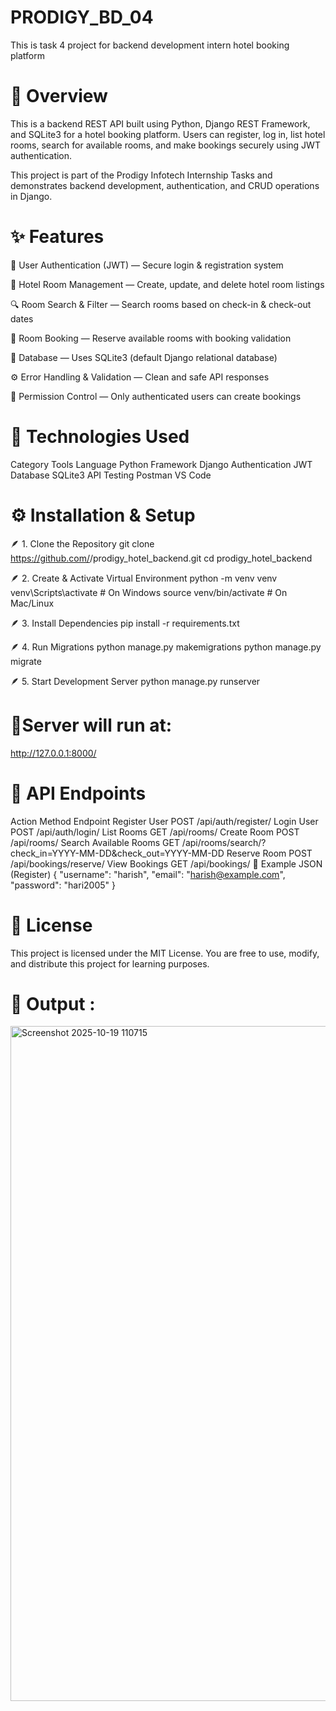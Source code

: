 # PRODIGY_BD_04
This is  task 4 project for backend development intern hotel booking platform 




# 📘 Overview

This is a backend REST API built using Python, Django REST Framework, and SQLite3 for a hotel booking platform.
Users can register, log in, list hotel rooms, search for available rooms, and make bookings securely using JWT authentication.

This project is part of the Prodigy Infotech Internship Tasks and demonstrates backend development, authentication, and CRUD operations in Django.




# ✨ Features

👤 User Authentication (JWT) — Secure login & registration system

🏨 Hotel Room Management — Create, update, and delete hotel room listings

🔍 Room Search & Filter — Search rooms based on check-in & check-out dates

📅 Room Booking — Reserve available rooms with booking validation

🧱 Database — Uses SQLite3 (default Django relational database)

⚙️ Error Handling & Validation — Clean and safe API responses

🔐 Permission Control — Only authenticated users can create bookings




# 🧰 Technologies Used
Category	Tools
Language	Python 
Framework	Django 
Authentication	JWT 
Database	SQLite3
API Testing	Postman
VS Code




# ⚙️ Installation & Setup
🪶 1. Clone the Repository
git clone https://github.com/<your-username>/prodigy_hotel_backend.git
cd prodigy_hotel_backend

🪶 2. Create & Activate Virtual Environment
python -m venv venv
venv\Scripts\activate       # On Windows
source venv/bin/activate    # On Mac/Linux

🪶 3. Install Dependencies
pip install -r requirements.txt


🪶 4. Run Migrations
python manage.py makemigrations
python manage.py migrate

🪶 5. Start Development Server
python manage.py runserver




# 🔗Server will run at:

http://127.0.0.1:8000/




# 🧩 API Endpoints
Action	Method	Endpoint
Register User	POST	/api/auth/register/
Login User	POST	/api/auth/login/
List Rooms	GET	/api/rooms/
Create Room	POST	/api/rooms/
Search Available Rooms	GET	/api/rooms/search/?check_in=YYYY-MM-DD&check_out=YYYY-MM-DD
Reserve Room	POST	/api/bookings/reserve/
View Bookings	GET	/api/bookings/
🧪 Example JSON (Register)
{
  "username": "harish",
  "email": "harish@example.com",
  "password": "hari2005"
}





# 🪪 License

This project is licensed under the MIT License.
You are free to use, modify, and distribute this project for learning purposes.




# 🎥 Output :
<img width="1920" height="1080" alt="Screenshot 2025-10-19 110715" src="https://github.com/user-attachments/assets/f13d447a-feb1-4bde-9e76-7881a1feadaa" />

